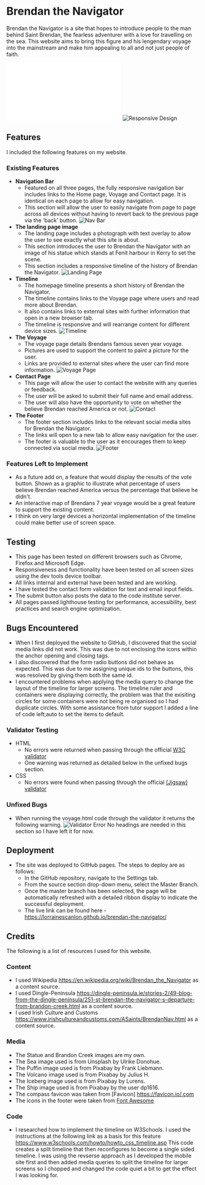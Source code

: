 # Brendan the Navigator
Brendan the Navigator is a site that hopes to introduce people to the man behind Saint Brendan, the fearless adventurer with a love for travelling on the sea.
This website aims to bring this figure and his lengendary voyage into the mainstream and make him appealing to all and not just people of faith. 

![Wireframe](docs/wireframes/brendanwireframes.pdf)
![Responsive Design](docs/images/responsivebright.PNG)

## Features 
I included the following features on my website.
### Existing Features
- __Navigation Bar__
  - Featured on all three pages, the fully responsive navigation bar includes links to the Home page, Voyage and Contact page. It is identical on each page to allow for easy navigation.
  - This section will allow the user to easily navigate from page to page across all devices without having to revert back to the previous page via the ‘back’ button. 
![Nav Bar](docs/images/navbar.PNG)
- __The landing page image__
  - The landing page includes a photograph with text overlay to allow the user to see exactly what this site is about. 
  - This section introduces the user to Brendan the Navigator with an image of his statue which stands at Fenit harbour in Kerry to set the scene.
  - This section includes a responsive timeline of the history of Brendan the Navigator.
![Landing Page](docs/images/landingimage.PNG)
- __Timeline__
  - The homepage timeline presents a short history of Brendan the Navigator. 
  - The timeline contains links to the Voyage page where users and read more about Brendan. 
  - It also contains links to external sites with further information that open in a new browser tab.
  - The timeline is responsive and will rearrange content for different device sizes.
![Timeline](docs/images/timeline.PNG)    
- __The Voyage__
  - The voyage page details Brendans famous seven year voyage.
  - Pictures are used to support the content to paint a picture for the user. 
  - Links are provided to external sites where the user can find more information.
![Voyage Page](docs/images/voyage.PNG)
- __Contact Page__
  - This page will allow the user to contact the website with any queries or feedback. 
  - The user will be asked to submit their full name and email address.
  - The user will also have the opportunity to vote on whether the believe Brendan reached America or not.
![Contact](docs/images/form.PNG)
- __The Footer__ 
  - The footer section includes links to the relevant social media sites for Brendan the Navigator. 
  - The links will open to a new tab to allow easy navigation for the user. 
  - The footer is valuable to the user as it encourages them to keep connected via social media.
![Footer](docs/images/footer.PNG)

### Features Left to Implement
- As a future add on, a feature that would display the results of the vote button. Shown as a graphic to illustrate what percentage of users 
  believe Brendan reached America versus the percentage that believe he didn't.
- An interactive map of Brendans 7 year voyage would be a great feature to support the existing content.
- I think on very large devices a horizontal implementation of the timeline could make better use of screen space.
## Testing
- This page has been tested on different browsers such as Chrome, Firefox and Microsoft Edge.
- Responsiveness and functionality have been tested on all screen sizes using the dev tools device toolbar.
- All links internal and external have been tested and are working.
- I have tested the contact form validation for text and email input fields. 
- The submit button also posts the data to the code institute server. 
- All pages passed lighthouse testing for performance, accessibility, best practices and search engine optimization. 

## Bugs Encountered
- When I first deployed the website to GitHub, I discovered that the social media links did not work. 
  This was due to not enclosing the icons within the anchor opening and closing tags.
- I also discovered that the form radio buttons did not behave as expected. 
  This was due to me assigning unique ids to the buttons, this was resolved by giving them both the same id.
- I encountered problems when applying the media query to change the layout of the timeline for larger screens. 
  The timeline ruler and containers were displaying correctly, the problem was that the exisiting circles for some containers were not being re organised so I had duplicate circles. With some assistance from tutor support I added a line of code left;auto to set the items to default.

### Validator Testing 
- HTML
  - No errors were returned when passing through the official [W3C validator](https://validator.w3.org/)
  - One warning was returned as detailed below in the unfixed bugs section.
- CSS
  - No errors were found when passing through the official [(Jigsaw) validator](https://jigsaw.w3.org/)
### Unfixed Bugs
- When running the voyage.html code through the validator it returns the following warning.
  ![Validator Error](docs/images/validatorwarning.PNG)
  No headings are needed in this section so I have left it for now.
 
## Deployment
- The site was deployed to GitHub pages. The steps to deploy are as follows: 
  - In the GitHub repository, navigate to the Settings tab. 
  - From the source section drop-down menu, select the Master Branch.
  - Once the master branch has been selected, the page will be automatically refreshed with a detailed ribbon display to indicate the successful deployment. 
  - The live link can be found here - https://lorrainescanlon.github.io/brendan-the-navigator/
## Credits 
The following is a list of resources I used for this website.
### Content 
- I used Wikipedia https://en.wikipedia.org/wiki/Brendan_the_Navigator as a content source.
- I used Dingle-Peninsula https://dingle-peninsula.ie/stories-2/49-blog-from-the-dingle-peninsula/251-st-brendan-the-navigator-s-departure-from-brandon-creek.html as a content source.
- I used Irish Culture and Customs https://www.irishcultureandcustoms.com/ASaints/BrendanNav.html as a content source.
### Media
- The Statue and Brandon Creek images are my own.
- The Sea image used is from Unsplash by Ulrike Donohue.
- The Puffin image used is from Pixabay by Frank Liebmann.
- The Volcano image used is from Pixabay by Julius H.
- The Iceberg image used is from Pixabay by Lurens.
- The Ship image used is from Pixabay by the user dp1616.
- The compass favicon was taken from [Favicon] https://favicon.io/.com
- The icons in the footer were taken from [Font Awesome](https://fontawesome.com/)
### Code
 - I researched how to implement the timeline on W3Schools. I used the instructions at the following link as a basis for this feature https://www.w3schools.com/howto/howto_css_timeline.asp 
   This code creates a split timeline that then reconfigures to become a single sided timeline. I was using the revserse approach as I developed the mobile site first and then added media queries to split the timeline for larger screens so I chopped and changed the code quiet a bit to get the effect I was looking for.

